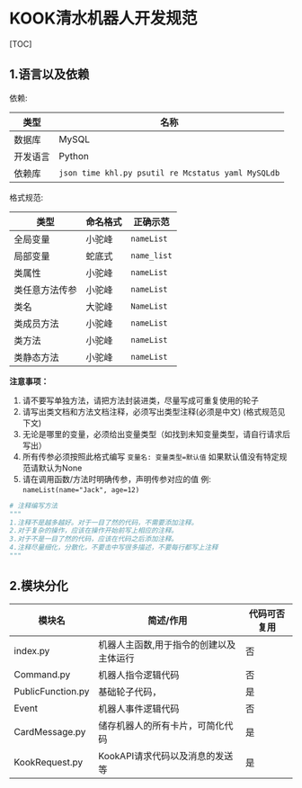 # KOOK清水机器人开发规范

[TOC]

## 1.语言以及依赖

依赖:

| 类型   | 名称                                                 |
|------|----------------------------------------------------|
| 数据库  | MySQL                                              |
| 开发语言 | Python                                             |
| 依赖库  | `json time khl.py psutil re Mcstatus yaml MySQLdb` |

格式规范:

| 类型      | 命名格式 | 正确示范        |
|---------|------|-------------|
| 全局变量    | 小驼峰  | `nameList`  |
| 局部变量    | 蛇底式  | `name_list` |
| 类属性     | 小驼峰  | `nameList`  |
| 类任意方法传参 | 小驼峰  | `nameList`  |
| 类名      | 大驼峰  | `NameList`  |
| 类成员方法   | 小驼峰  | `nameList`  |
| 类方法     | 小驼峰  | `nameList`  |
| 类静态方法   | 小驼峰  | `nameList`  |

**注意事项：**

1. 请不要写单独方法，请把方法封装进类，尽量写成可重复使用的轮子
2. 请写出类文档和方法文档注释，必须写出类型注释(必须是中文) (格式规范见下文)
3. 无论是哪里的变量，必须给出变量类型（如找到未知变量类型，请自行请求后写出）
4. 所有传参必须按照此格式编写 `变量名: 变量类型=默认值` 如果默认值没有特定规范请默认为None
5. 请在调用函数/方法时明确传参，声明传参对应的值 例: `nameList(name="Jack", age=12)`

```python
# 注释编写方法
"""
1.注释不是越多越好。对于一目了然的代码，不需要添加注释。
2.对于复杂的操作，应该在操作开始前写上相应的注释。
3.对于不是一目了然的代码，应该在代码之后添加注释。
4.注释尽量细化，分散化，不要击中写很多描述，不要每行都写上注释
"""
```

## 2.模块分化

| 模块名               | 简述/作用                | 代码可否复用 |
|-------------------|----------------------|--------|
| index.py          | 机器人主函数,用于指令的创建以及主体运行 | 否      |
| Command.py        | 机器人指令逻辑代码            | 否      |
| PublicFunction.py | 基础轮子代码，              | 是      |
| Event             | 机器人事件逻辑代码            | 否      |
| CardMessage.py    | 储存机器人的所有卡片，可简化代码     | 是      |
| KookRequest.py    | KookAPI请求代码以及消息的发送等  | 是      |

